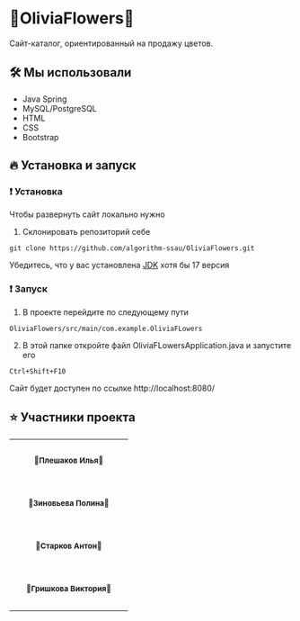
# 💐OliviaFlowers💐
Сайт-каталог, ориентированный на продажу цветов.

## 🛠️ Мы использовали
- Java Spring
- MySQL/PostgreSQL
- HTML
- CSS
- Bootstrap

## 🔥 Установка и запуск

### ❗ Установка
Чтобы развернуть сайт локально нужно
1. Склонировать репозиторий себе
```
git clone https://github.com/algorithm-ssau/OliviaFlowers.git
```
Убедитесь, что у вас установлена [JDK](https://jdk.java.net/archive/) хотя бы 17 версия
### ❗ Запуск

1. В проекте перейдите по следующему пути
```
OliviaFlowers/src/main/com.example.OliviaFLowers
```
2. В этой папке откройте файл OliviaFLowersApplication.java и запустите его
```
Ctrl+Shift+F10
```
Сайт будет доступен по ссылке http://localhost:8080/
## &#11088; Участники проекта

<table>
    <tr>
        <td align="center" valign="top" style="font-size: 16px; padding: 30px;">
            <a href="https://github.com/Lumer1337" style="text-decoration: none; color: inherit;">
                <sub><b>🌹Плешаков Илья🌹</b></sub>
            </a><br/>
        </td>
    </tr>
    <tr>
        <td align="center" valign="top" style="font-size: 16px;padding: 30px;">
            <a href="https://github.com/Polina24zinoveva" style="text-decoration: none; color: inherit;">
                <sub><b>🌷Зиновьева Полина🌷</b></sub>
            </a><br/>
        </td>
    </tr>
    <tr>
        <td align="center" valign="top" style="font-size: 16px;padding: 30px;">
            <a href="https://github.com/AntonSTT" style="text-decoration: none; color: inherit;">
                <sub><b>🌺Старков Антон🌺</b></sub>
            </a><br/>
        </td>
    </tr>
    <tr>
        <td align="center" valign="top" style="font-size: 16px;padding: 30px;">
            <a href="https://github.com/GrishkoVi" style="text-decoration: none; color: inherit;">
                <sub><b>🌸Гришкова Виктория🌸</b></sub>
            </a><br/>
        </td>
    </tr>
</table>


